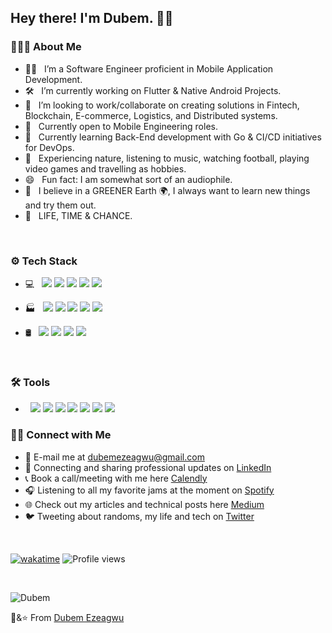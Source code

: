 <h2> Hey there! I'm Dubem. 👋🏽 &nbsp;

<h3> 👨🏽‍💻 About Me </h3>

- 👨🏽 &nbsp; I’m a Software Engineer proficient in Mobile Application Development.
- 🛠 &nbsp; I’m currently working on Flutter & Native Android Projects.
- 🔭 &nbsp; I’m looking to work/collaborate on creating solutions in Fintech, Blockchain, E-commerce, Logistics, and Distributed systems.
- 💼 &nbsp; Currently open to Mobile Engineering roles.
- 🌱 &nbsp; Currently learning Back-End development with Go & CI/CD initiatives for DevOps.
- 🎾 &nbsp; Experiencing nature, listening to music, watching football, playing video games and travelling as hobbies.
- 😄 &nbsp; Fun fact: I am somewhat sort of an audiophile. 
- 💬 &nbsp; I believe in a GREENER Earth 🌍, I always want to learn new things and try them out.
- 🔮 &nbsp; LIFE, TIME & CHANCE. 
  
<br>

<h3> ⚙️ Tech Stack</h3>

- 💻 &nbsp;
            <img src="https://img.shields.io/badge/-Dart-black?style=flat-square&logo=Dart"/> 
            <img src="https://img.shields.io/badge/-Kotlin-black?style=flat-square&logo=kotlin"/>
            <img src="https://img.shields.io/badge/-JavaScript-black?style=flat-square&logo=javascript"/>
            <img src="https://img.shields.io/badge/-Java-black?style=flat-square&logo=android"/>
            <img src="https://img.shields.io/badge/-Go-black?style=flat-square&logo=go"/>
             
- 🏭 &nbsp;
            <img src="https://img.shields.io/badge/-Flutter-black?style=flat-square&logo=Flutter"/>
            <img src="https://img.shields.io/badge/-Android-black?style=flat-square&logo=Android"/>
            <img src="https://img.shields.io/badge/-Nodejs-black?style=flat-square&logo=Node.js"/>
            <img src="https://img.shields.io/badge/-Express-black?style=flat-square&logo=Express"/>
            <img src="https://img.shields.io/badge/-Arduino-black?style=flat-square&logo=arduino"/>

            
  
- 🛢 &nbsp; 
            <img src="https://img.shields.io/badge/-SQLite-black?style=flat-square&logo=SQLite"/>
            <img src="https://img.shields.io/badge/-MongoDB-black?style=flat-square&logo=mongodb"/>
            <img src="https://img.shields.io/badge/-Firebase-black?style=flat-square&logo=firebase"/>
            <img src="https://img.shields.io/badge/-MySQL-black?style=flat-square&logo=mysql"/>
  

<br>

<h3> 🛠️ Tools</h3>

-  &nbsp;
          <img src="https://img.shields.io/badge/-Git-black?style=flat-square&logo=git"/>
          <img src="https://img.shields.io/badge/-Docker-black?style=flat-square&logo=docker"/>
          <img src="https://img.shields.io/badge/-GitHub-black?style=flat-square&logo=github"/>
          <img src="https://img.shields.io/badge/-Postman-black?style=flat-square&logo=postman"/>
          <img src="https://img.shields.io/badge/-VS Code-black?style=flat-square&logo=visualstudiocode"/>
          <img src="https://img.shields.io/badge/-IntelliJ IDEA-black?style=flat-square&logo=intellijidea"/>
          <img src="https://img.shields.io/badge/-Android Studio-black?style=flat-square&logo=androidstudio"/>

 
 </p>
  
<h3> 🤝🏻 Connect with Me </h3>

- 📧 E-mail me at <a href="mailto:dubemezeagwu@gmail.com">dubemezeagwu@gmail.com</a>
- 💼 Connecting and sharing professional updates on <a href="https://www.linkedin.com/in/chukwudubem-ezeagwu-991525177/">LinkedIn</a>
- 📞 Book a call/meeting with me here <a href="https://calendly.com/dubemezeagwu">Calendly</a>
- 🎧 Listening to all my favorite jams at the moment on <a href="https://open.spotify.com/playlist/37i9dQZF1EpocwtlunZfyT?si=57eeacc9649b445c">Spotify</a>
- 🌐 Check out my articles and technical posts here <a href="https://medium.com/@dubemezeagwu">Medium</a>
- 🐦 Tweeting about randoms, my life and tech on <a href="https://twitter.com/wysdubem/">Twitter</a>
  
<br>
  
[![wakatime](https://wakatime.com/badge/user/77383dc3-6ece-48f8-ad4c-c3522ae2efa3.svg)](https://wakatime.com/@77383dc3-6ece-48f8-ad4c-c3522ae2efa3)
![Profile views](https://komarev.com/ghpvc/?username=dubemezeagwu&label=Profile%20views&color=0e75b6&style=flat)



</br>

<!--
![Dubem's GitHub stats](https://github-readme-stats.vercel.app/api?username=dubemezeagwu&count_private=true&theme=cobalt&show_icons=true&include_all=true&line_height=20)
-->
<p><img align="center" src="https://github-readme-streak-stats.herokuapp.com/?user=dubemezeagwu&" alt="Dubem" /></p>

💙&⭐️ From [Dubem Ezeagwu](https://github.com/dubemezeagwu)

<!--
**dubemezeagwu/dubemezeagwu** is a ✨ _special_ ✨ repository because its `README.md` (this file) appears on your GitHub profile.

Here are some ideas to get you started:

- 🔭 I’m currently working on ...
- 🌱 I’m currently learning ...
- 👯 I’m looking to collaborate on ...
- 🤔 I’m looking for help with ...
- 💬 Ask me about ...
- 📫 How to reach me: ...
- 😄 Pronouns: ...
- ⚡ Fun fact: ...
-->

